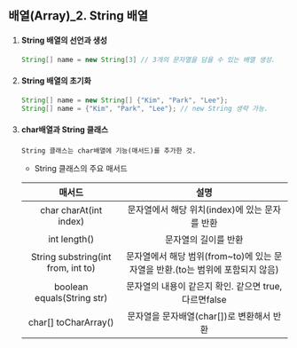 ## 배열(Array)_2. String 배열

1. #### String 배열의 선언과 생성

   ```java
   String[] name = new String[3] // 3개의 문자열을 담을 수 있는 배열 생성.
   ```

2. #### String 배열의 초기화

   ```java
   String[] name = new String[] {"Kim", "Park", "Lee"};
   String[] name = {"Kim", "Park", "Lee"}; // new String 생략 가능.
   ```

3. #### char배열과 String 클래스

   ```
   String 클래스는 char배열에 기능(매서드)를 추가한 것.
   ```

   - String 클래스의 주요 매서드

   |               매서드               |                             설명                             |
   | :--------------------------------: | :----------------------------------------------------------: |
   |       char charAt(int index)       |        문자열에서 해당 위치(index)에 있는 문자를 반환        |
   |            int length()            |                     문자열의 길이를 반환                     |
   | String substring(int from, int to) | 문자열에서 해당 범위(from~to)에 있는 문자열을 반환.(to는 범위에 포함되지 않음) |
   |     boolean equals(String str)     |    문자열의 내용이 같은지 확인. 같으면 true, 다르면false     |
   |        char[] toCharArray()        |          문자열을 문자배열(char[])로 변환해서 반환           |